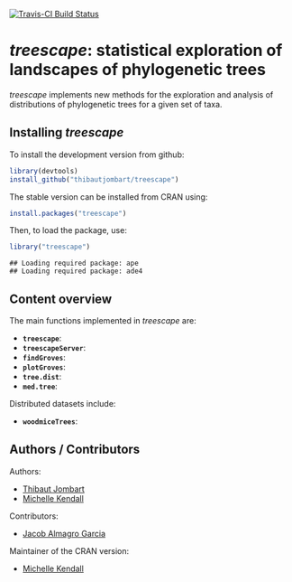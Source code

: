 [![Travis-CI Build Status](https://travis-ci.org/thibautjombart/treescape.png?branch=master)](https://travis-ci.org/thibautjombart/treescape)





*treescape*: statistical exploration of landscapes of phylogenetic trees
=================================================
*treescape* implements new methods for the exploration and analysis of distributions of phylogenetic trees for a given set of taxa.


Installing *treescape*
-------------
To install the development version from github:

```r
library(devtools)
install_github("thibautjombart/treescape")
```

The stable version can be installed from CRAN using:

```r
install.packages("treescape")
```

Then, to load the package, use:

```r
library("treescape")
```

```
## Loading required package: ape
## Loading required package: ade4
```


Content overview
-------------
The main functions implemented in *treescape* are:
* __`treescape`__: 
* __`treescapeServer`__: 
* __`findGroves`__: 
* __`plotGroves`__: 
* __`tree.dist`__: 
* __`med.tree`__: 


Distributed datasets include:
* __`woodmiceTrees`__: 



Authors / Contributors
--------------
Authors:
* [Thibaut Jombart](https://sites.google.com/site/thibautjombart/)
* [Michelle Kendall](http://www.imperial.ac.uk/people/m.kendall)

Contributors:
* [Jacob Almagro Garcia](http://www.well.ox.ac.uk/jacob-almagro-garcia)

Maintainer of the CRAN version:
* [Michelle Kendall](http://www.imperial.ac.uk/people/m.kendall)

